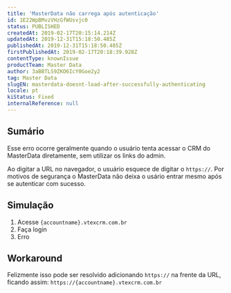 ```yaml
---
title: 'MasterData não carrega após autenticação'
id: 1E22WpBMvzVHzGfWUsvjc0
status: PUBLISHED
createdAt: 2019-02-17T20:15:14.214Z
updatedAt: 2019-12-31T15:18:50.485Z
publishedAt: 2019-12-31T15:18:50.485Z
firstPublishedAt: 2019-02-17T20:18:39.928Z
contentType: knownIssue
productTeam: Master Data
author: 3aBBTLS9ZKO6IcY0Goe2y2
tag: Master Data
slugEN: masterdata-doesnt-load-after-successfully-authenticating
locale: pt
kiStatus: Fixed
internalReference: null
---
```


## Sumário

Esse erro ocorre geralmente quando o usuário tenta acessar o CRM do MasterData diretamente, sem utilizar os links do admin.

Ao digitar a URL no navegador, o usuário esquece de digitar o `https://`.  Por motivos de segurança o MasterData não deixa o usário entrar mesmo após se autenticar com sucesso.

## Simulação

1. Acesse `{accountname}.vtexcrm.com.br`
2. Faça login
3. Erro

## Workaround

Felizmente isso pode ser resolvido adicionando `https://` na frente da URL, ficando assim: `https://{accountname}.vtexcrm.com.br`

